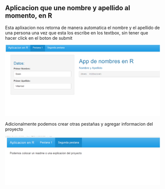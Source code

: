 ## Aplicacion que une nombre y apellido al momento, en R

Esta aplixacion nos retorna de manera automatica el nombre y el apellido de una persona una vez que esta los escribe en los textbox, sin tener que hacer click en el boton de submit

<img src="images/name_app_main.png">

Adicionalmente podemos crear otras pestañas y agregar informacion del proyecto

<img src="images/Name_app_segunda.png">

